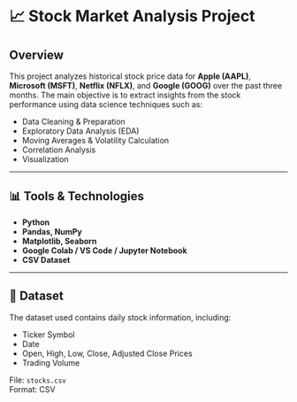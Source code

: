 # 📈 Stock Market Analysis Project

## Overview

This project analyzes historical stock price data for **Apple (AAPL)**, **Microsoft (MSFT)**, **Netflix (NFLX)**, and **Google (GOOG)** over the past three months. The main objective is to extract insights from the stock performance using data science techniques such as:

- Data Cleaning & Preparation
- Exploratory Data Analysis (EDA)
- Moving Averages & Volatility Calculation
- Correlation Analysis
- Visualization

---

## 📊 Tools & Technologies

- **Python**
- **Pandas, NumPy**
- **Matplotlib, Seaborn**
- **Google Colab / VS Code / Jupyter Notebook**
- **CSV Dataset**

---

## 📁 Dataset

The dataset used contains daily stock information, including:
- Ticker Symbol
- Date
- Open, High, Low, Close, Adjusted Close Prices
- Trading Volume

File: `stocks.csv`  
Format: CSV
